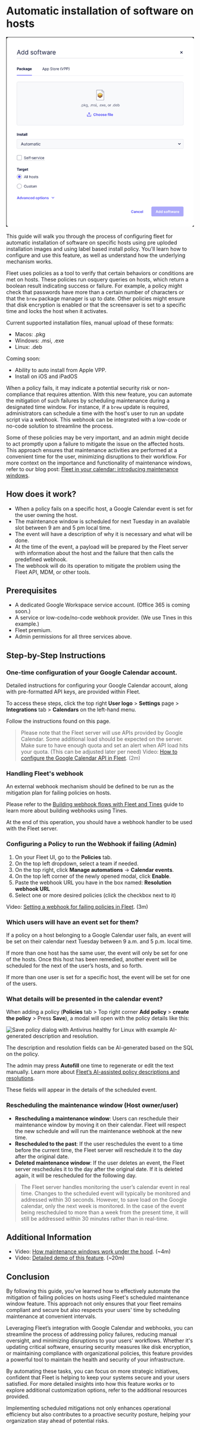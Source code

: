 # Automatic installation of software on hosts

![Automatic installation of software on hosts](../website/assets/images/articles/automatic-software-install-in-fleet-731x738@2x.png)

This guide will walk you through the process of configuring fleet for automatic installation of
software on specific hosts using pre uploded installation images and using label based install
policy. You'll learn how to configure and use this feature, as well as understand how the underlying
mechanism works.

Fleet uses policies as a tool to verify that certain behaviors or conditions are met on hosts. These
policies run osquery queries on hosts, which return a boolean result indicating success or failure.
For example, a policy might check that passwords have more than a certain number of characters or
that the `brew` package manager is up to date. Other policies might ensure that disk encryption is
enabled or that the screensaver is set to a specific time and locks the host when it activates.

Current supported installation files, manual upload of these formats:
- Macos: .pkg
- Windows: .msi, .exe
- Linux: .deb

Coming soon:
- Ability to auto install from Apple VPP.
- Install on iOS and iPadOS



When a policy fails, it may indicate a potential security risk or non-compliance that requires attention. With this new feature, you can automate the mitigation of such failures by scheduling maintenance during a designated time window. For instance, if a `brew` update is required, administrators can schedule a time with the host's user to run an update script via a webhook. This webhook can be integrated with a low-code or no-code solution to streamline the process.

Some of these policies may be very important, and an admin might decide to act promptly upon a failure to mitigate the issue on the affected hosts. This approach ensures that maintenance activities are performed at a convenient time for the user, minimizing disruptions to their workflow. For more context on the importance and functionality of maintenance windows, refer to our blog post: [Fleet in your calendar: introducing maintenance windows](https://fleetdm.com/announcements/fleet-in-your-calendar-introducing-maintenance-windows).

## How does it work?

* When a policy fails on a specific host, a Google Calendar event is set for the user owning the host.
* The maintenance window is scheduled for next Tuesday in an available slot between 9 am and 5 pm local time.
* The event will have a description of why it is necessary and what will be done.
* At the time of the event, a payload will be prepared by the Fleet server with information about the host and the failure that then calls the predefined webhook.
* The webhook will do its operation to mitigate the problem using the Fleet API, MDM, or other tools.

## Prerequisites

* A dedicated Google Workspace service account. (Office 365 is coming soon.)
* A service or low-code/no-code webhook provider. (We use Tines in this example.)
* Fleet premium. 
* Admin permissions for all three services above.

## Step-by-Step Instructions

### One-time configuration of your Google Calendar account.

Detailed instructions for configuring your Google Calendar account, along with pre-formatted API keys, are provided within Fleet.

To access these steps, click the top right **User logo** > **Settings** page > **Integrations** tab > **Calendars** on the left-hand menu.

Follow the instructions found on this page.

> Please note that the Fleet server will use APIs provided by Google Calendar. Some additional load should be expected on the server. Make sure to have enough quota and set an alert when API load hits your quota. (This can be adjusted later per need)
Video: [How to configure the Google Calendar API in Fleet](https://www.youtube.com/watch?v=CpbzJNrM2LY). (2m)

### Handling Fleet's webhook

An external webhook mechanism should be defined to be run as the mitigation plan for failing policies on hosts.

Please refer to the [Building webhook flows with Fleet and Tines](https://fleetdm.com/guides/building-webhook-flows-with-fleet-and-tines) guide to learn more about building webhooks using Tines.

At the end of this operation, you should have a webhook handler to be used with the Fleet server.

### Configuring a Policy to run the Webhook if failing (Admin)

1. On your Fleet UI, go to the **Policies** tab.
2. On the top left dropdown, select a team if needed.
3. On the top right, click **Manage automations** → **Calendar events**.
4. On the top left corner of the newly opened modal, click **Enable**.
5. Paste the webhook URL you have in the box named: **Resolution webhook URL**
6. Select one or more desired policies (click the checkbox next to it)

Video: [Setting a webhook for failing policies in Fleet](https://www.youtube.com/watch?v=evMB6zC8jso). (3m)

### Which users will have an event set for them?

If a policy on a host belonging to a Google Calendar user fails, an event will be set on their calendar next Tuesday between 9 a.m. and 5 p.m. local time.

If more than one host has the same user, the event will only be set for one of the hosts. Once this host has been remedied, another event will be scheduled for the next of the user’s hosts, and so forth.

If more than one user is set for a specific host, the event will be set for one of the users.

### What details will be presented in the calendar event?

When adding a policy (**Policies** tab > Top right corner **Add policy** > **create the policy** > Press **Save**), a modal will open with the policy details like this:

![Save policy dialog with Antivirus healthy for Linux with example AI-generated description and resolution.](../website/assets/images/articles/configuring-maintenance-windows-in-fleet-651x782@2x.png "Save policy dialog")

The description and resolution fields can be AI-generated based on the SQL on the policy.

The admin may press **Autofill** one time to regenerate or edit the text manually. Learn more about [Fleet’s AI-assisted policy descriptions and resolutions](https://fleetdm.com/guides/fleet-ai-assisted-policy-descriptions-and-resolutions).

These fields will appear in the details of the scheduled event.

### Rescheduling the maintenance window (Host owner/user)

* **Rescheduling a maintenance window**: Users can reschedule their maintenance window by moving it on their calendar. Fleet will respect the new schedule and will run the maintenance webhook at the new time.
* **Rescheduled to the past**: If the user reschedules the event to a time before the current time, the Fleet server will reschedule it to the day after the original date.
* **Deleted maintenance window**: If the user deletes an event, the Fleet server reschedules it to the day after the original date. If it is deleted again, it will be rescheduled for the following day.

> The Fleet server handles monitoring the user’s calendar event in real time. Changes to the scheduled event will typically be monitored and addressed within 30 seconds. However, to save load on the Google calendar, only the next week is monitored. In the case of the event being rescheduled to more than a week from the present time, it will still be addressed within 30 minutes rather than in real-time.
## Additional Information

* Video: [How maintenance windows work under the hood](https://www.youtube.com/watch?v=Ra47xZwSitQ). (~4m)
* Video: [Detailed demo of this feature](https://www.youtube.com/watch?v=d4TElmLD1M8). (~20m)

## Conclusion

By following this guide, you’ve learned how to effectively automate the mitigation of failing policies on hosts using Fleet's scheduled maintenance window feature. This approach not only ensures that your fleet remains compliant and secure but also respects your users' time by scheduling maintenance at convenient intervals.

Leveraging Fleet’s integration with Google Calendar and webhooks, you can streamline the process of addressing policy failures, reducing manual oversight, and minimizing disruptions to your users' workflows. Whether it's updating critical software, ensuring security measures like disk encryption, or maintaining compliance with organizational policies, this feature provides a powerful tool to maintain the health and security of your infrastructure.

By automating these tasks, you can focus on more strategic initiatives, confident that Fleet is helping to keep your systems secure and your users satisfied. For more detailed insights into how this feature works or to explore additional customization options, refer to the additional resources provided.

Implementing scheduled mitigations not only enhances operational efficiency but also contributes to a proactive security posture, helping your organization stay ahead of potential risks.


<meta name="articleTitle" value="Automatic installation of software on hosts">
<meta name="authorFullName" value="Sharon Katz">
<meta name="authorGitHubUsername" value="sharon-fdm">
<meta name="category" value="guides">
<meta name="publishedOn" value="2024-08-15">
<meta name="articleImageUrl" value="../website/assets/images/articles/automatic-software-install-in-fleet-731x738@2x.png">
<meta name="description" value="A guide to workflows using automatic software installation in Fleet.">
